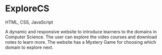 # ExploreCS
HTML, CSS, JavaScript

A dynamic and responsive website to introduce learners to the domains in Computer Science. The user can explore the video courses and download notes to learn more. The website has a Mystery Game for choosing which domain to explore next.
